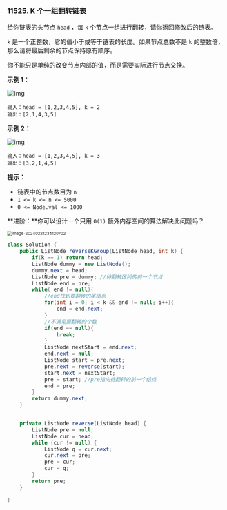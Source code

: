### 115[25. K 个一组翻转链表](https://leetcode.cn/problems/reverse-nodes-in-k-group/)



给你链表的头节点 `head` ，每 `k` 个节点一组进行翻转，请你返回修改后的链表。

`k` 是一个正整数，它的值小于或等于链表的长度。如果节点总数不是 `k` 的整数倍，那么请将最后剩余的节点保持原有顺序。

你不能只是单纯的改变节点内部的值，而是需要实际进行节点交换。

 

**示例 1：**

![img](https://assets.leetcode.com/uploads/2020/10/03/reverse_ex1.jpg)

```
输入：head = [1,2,3,4,5], k = 2
输出：[2,1,4,3,5]
```

**示例 2：**

![img](https://assets.leetcode.com/uploads/2020/10/03/reverse_ex2.jpg)

```
输入：head = [1,2,3,4,5], k = 3
输出：[3,2,1,4,5]
```

 

**提示：**

- 链表中的节点数目为 `n`
- `1 <= k <= n <= 5000`
- `0 <= Node.val <= 1000`

 

**进阶：**你可以设计一个只用 `O(1)` 额外内存空间的算法解决此问题吗？



<img src="https://palepics.oss-cn-guangzhou.aliyuncs.com/img/image-20240221234120702.png" alt="image-20240221234120702" style="zoom:67%;" />



```java
class Solution {
    public ListNode reverseKGroup(ListNode head, int k) {
        if(k == 1) return head;
        ListNode dummy = new ListNode();
        dummy.next = head;
        ListNode pre = dummy; //待翻转区间的前一个节点
        ListNode end = pre;
        while( end != null){
            //end找到要翻转的尾结点
            for(int i = 0; i < k && end != null; i++){
                end = end.next;
            }
            //不满足要翻转的个数
            if(end == null){
                break;
            }
            ListNode nextStart = end.next;
            end.next = null;
            ListNode start = pre.next;
            pre.next = reverse(start);
            start.next = nextStart;
            pre = start; //pre指向待翻转的前一个结点
            end = pre;
        }
        return dummy.next;
    }


    private ListNode reverse(ListNode head) {
        ListNode pre = null;
        ListNode cur = head;
        while (cur != null) {
            ListNode q = cur.next;
            cur.next = pre;
            pre = cur;
            cur = q;
        }
        return pre;
    }

}
```

